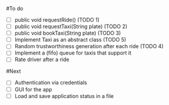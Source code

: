 #To do
- [ ] public void requestRide() (TODO 1)
- [ ] public void requestTaxi(String plate) (TODO 2)
- [ ] public void bookTaxi(String plate) (TODO 3)
- [ ] Implement Taxi as an abstract class (TODO 5)
- [ ] Random trustworthiness generation after each ride (TODO 4)
- [ ] Implement a (fifo) queue for taxis that support it
- [ ] Rate driver after a ride 

#Next
- [ ] Authentication via credentials
- [ ] GUI for the app
- [ ] Load and save application status in a file
